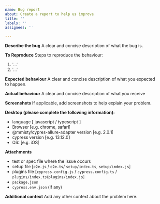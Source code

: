```yaml
---
name: Bug report
about: Create a report to help us improve
title: ''
labels: ''
assignees: ''

---
```


**Describe the bug**
A clear and concise description of what the bug is.

**To Reproduce**
Steps to reproduce the behaviour:
1. '...'
2. '...'

**Expected behaviour**
A clear and concise description of what you expected to happen.

**Actual behaviour**
A clear and concise description of what you receive

**Screenshots**
If applicable, add screenshots to help explain your problem.

**Desktop (please complete the following information):**
 - language [ javascript / typescript ]
 - Browser [e.g. chrome, safari]
 - @mmisty/cypres-allure-adapter version [e.g. 2.0.1]
 - cypress version [e.g. 13.12.0]
 - OS: [e.g. iOS]

**Attachments**
 - test or spec file where the issue occurs
 - setup file [`e2e.js` / `e2e.ts`/ `setup/index.ts`, `setup/index.js`]
 - plugins file [`cypress.config.js` / `cypress.config.ts` /  `plugins/index.ts`/`plugins/index.js`]
 - `package.json`
 - `cypress.env.json` (if any) 
 

**Additional context**
Add any other context about the problem here.
